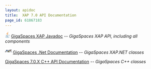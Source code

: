 ```yaml
---
layout: apidoc
title:  XAP 7.0 API Documentation
page_id: 61867183
---
```




![](/attachment_files/logos/java_icon.gif) [GigaSpaces XAP Javadoc](http://www.gigaspaces.com/docs/JavaDoc7.0/index.html) -- _GigaSpaces XAP API, including all components_

![](/attachment_files/logos/icon_dotnet.gif) [GigaSpaces .Net Documentation](http://www.gigaspaces.com/docs/dotnetdocs7.0) -- _GigaSpaces XAP.NET classes_

[GigaSpaces 7.0.X C+\+ API Documentation](http://www.gigaspaces.com/docs/cppdocs7.0) -- _GigaSpaces C+\+ classes_

